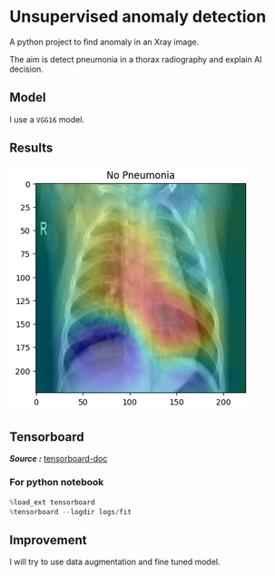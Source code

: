 # Unsupervised anomaly detection

A python project to find anomaly in an Xray image.

The aim is detect pneumonia in a thorax radiography and explain AI decision.

## Model

I use a `VGG16` model.

## Results

![output](./media/output.png)

## Tensorboard

**_Source :_**
[tensorboard-doc](https://www.tensorflow.org/tensorboard/get_started?hl=fr)

### For python notebook

```python
%load_ext tensorboard
%tensorboard --logdir logs/fit
```

## Improvement

I will try to use data augmentation and fine tuned model.
